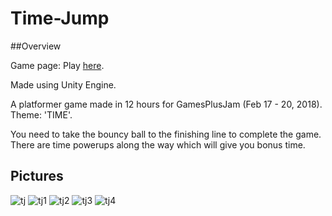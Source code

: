 # Time-Jump

##Overview

Game page: Play [here](https://shree56.itch.io/time-jump).

Made using Unity Engine.

A platformer game made in 12 hours for GamesPlusJam (Feb 17 - 20, 2018). Theme: 'TIME'.

You need to take the bouncy ball to the finishing line to complete the game. There are time powerups along the way which will give you bonus time.

## Pictures

![tj](https://user-images.githubusercontent.com/56151022/159086989-26d32d7f-03b6-4e20-8c9c-d9f27dd3301b.png)
![tj1](https://user-images.githubusercontent.com/56151022/159086996-3a4e46ca-ae76-4e8c-90ec-603559be8ca9.png)
![tj2](https://user-images.githubusercontent.com/56151022/159086997-34d3093d-6449-4b06-9a9e-a6edc02ec2f2.png)
![tj3](https://user-images.githubusercontent.com/56151022/159087005-9c849934-80ed-4b39-b58a-f5279a28be2f.png)
![tj4](https://user-images.githubusercontent.com/56151022/159087008-9fc3bb82-3b7c-4c19-ad50-6df5ae6d28bf.png)
